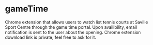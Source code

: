 # gameTime
Chrome extension that allows users to watch list tennis courts at Saville Sport Centre through the game time portal. Upon availibility, email notification is sent to the user about the opening. Chrome extension download link is private, feel free to ask for it.
